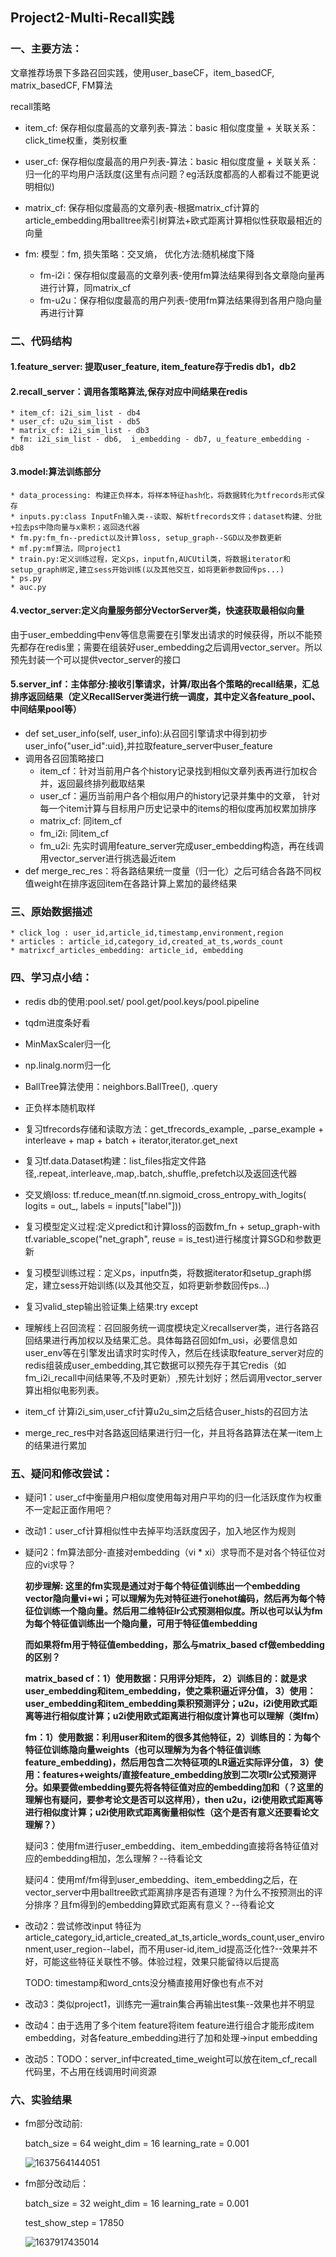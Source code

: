 ## Project2-Multi-Recall实践

### 一、主要方法：

文章推荐场景下多路召回实践，使用user_baseCF，item_basedCF, matrix_basedCF, FM算法

recall策略
   * item_cf: 保存相似度最高的文章列表-算法：basic 相似度度量 + 关联关系：click_time权重，类别权重 

   * user_cf: 保存相似度最高的用户列表-算法：basic 相似度度量 + 关联关系：归一化的平均用户活跃度(这里有点问题？eg活跃度都高的人都看过不能更说明相似)

   * matrix_cf: 保存相似度最高的文章列表-根据matrix_cf计算的article_embedding用balltree索引树算法+欧式距离计算相似性获取最相近的向量

   * fm: 模型：fm, 损失策略：交叉熵， 优化方法:随机梯度下降
     
        * fm-i2i：保存相似度最高的文章列表-使用fm算法结果得到各文章隐向量再进行计算，同matrix_cf
        * fm-u2u：保存相似度最高的用户列表-使用fm算法结果得到各用户隐向量再进行计算
          
        

### 二、代码结构

#### 1.feature_server: 提取user_feature, item_feature存于redis db1，db2

#### 2.recall_server：调用各策略算法,保存对应中间结果在redis

    * item_cf: i2i_sim_list - db4
    * user_cf: u2u_sim_list - db5
    * matrix_cf: i2i_sim_list - db3
    * fm: i2i_sim_list - db6,  i_embedding - db7, u_feature_embedding - db8

#### 3.model:算法训练部分
    * data_processing: 构建正负样本，将样本特征hash化，将数据转化为tfrecords形式保存
    * inputs.py:class InputFn输入类--读取、解析tfrecords文件；dataset构建、分批+拉去ps中隐向量与x乘积；返回迭代器
    * fm.py:fm_fn--predict以及计算loss, setup_graph--SGD以及参数更新
    * mf.py:mf算法，同project1
    * train.py:定义训练过程，定义ps，inputfn,AUCUtil类，将数据iterator和setup_graph绑定,建立sess开始训练(以及其他交互，如将更新参数回传ps...)
    * ps.py
    * auc.py

#### 4.vector_server:定义向量服务部分VectorServer类，快速获取最相似向量

由于user_embedding中env等信息需要在引擎发出请求的时候获得，所以不能预先都存在redis里；需要在组装好user_embedding之后调用vector_server。所以预先封装一个可以提供vector_server的接口

#### 5.server_inf：主体部分:接收引擎请求，计算/取出各个策略的recall结果，汇总排序返回结果（定义RecallServer类进行统一调度，其中定义各feature_pool、中间结果pool等）

* def set_user_info(self, user_info):从召回引擎请求中得到初步user_info{"user_id":uid},并拉取feature_server中user_feature
* 调用各召回策略接口
  * item_cf：针对当前用户各个history记录找到相似文章列表再进行加权合并，返回最终排列截取结果
  * user_cf：遍历当前用户各个相似用户的history记录并集中的文章， 针对每一个item计算与目标用户历史记录中的items的相似度再加权累加排序
  * matrix_cf: 同item_cf
  * fm_i2i: 同item_cf
  * fm_u2i: 先实时调用feature_server完成user_embedding构造，再在线调用vector_server进行挑选最近item
* def merge_rec_res：将各路结果统一度量（归一化）之后可结合各路不同权值weight在排序返回item在各路计算上累加的最终结果

### 三、原始数据描述

    * click_log : user_id,article_id,timestamp,environment,region
    * articles : article_id,category_id,created_at_ts,words_count
    * matrixcf_articles_embedding: article_id, embedding



### 四、学习点小结：

* redis db的使用:pool.set/ pool.get/pool.keys/pool.pipeline

* tqdm进度条好看

* MinMaxScaler归一化

* np.linalg.norm归一化

* BallTree算法使用：neighbors.BallTree(), .query

* 正负样本随机取样

* 复习tfrecords存储和读取方法：get_tfrecords_example, _parse_example + interleave + map + batch + iterator,iterator.get_next

* 复习tf.data.Dataset构建：list_files指定文件路径,.repeat,.interleave,.map,.batch,.shuffle,.prefetch以及返回迭代器

* 交叉熵loss: tf.reduce_mean(tf.nn.sigmoid_cross_entropy_with_logits(
        logits = out_, labels = inputs["label"]))
    
* 复习模型定义过程:定义predict和计算loss的函数fm_fn + setup_graph-with tf.variable_scope("net_graph", reuse = is_test)进行梯度计算SGD和参数更新

* 复习模型训练过程：定义ps，inputfn类，将数据iterator和setup_graph绑定，建立sess开始训练(以及其他交互，如将更新参数回传ps...)

* 复习valid_step输出验证集上结果:try except

* 理解线上召回流程：召回服务统一调度模块定义recallserver类，进行各路召回结果进行再加权以及结果汇总。具体每路召回如fm_usi，必要信息如user_env等在引擎发出请求时实时传入，然后在线读取feature_server对应的redis组装成user_embedding,其它数据可以预先存于其它redis（如fm_i2i_recall中间结果等,不及时更新）,预先计划好；然后调用vector_server算出相似电影列表。

* item_cf 计算i2i_sim,user_cf计算u2u_sim之后结合user_hists的召回方法

* merge_rec_res中对各路返回结果进行归一化，并且将各路算法在某一item上的结果进行累加

    

### 五、疑问和修改尝试：
* 疑问1：user_cf中衡量用户相似度使用每对用户平均的归一化活跃度作为权重不一定起正面作用吧？

* 改动1：user_cf计算相似性中去掉平均活跃度因子，加入地区作为规则

* 疑问2：fm算法部分-直接对embedding（vi * xi）求导而不是对各个特征位对应的vi求导？

  **初步理解: 这里的fm实现是通过对于每个特征值训练出一个embedding vector隐向量vi+wi；可以理解为先对特征进行onehot编码，然后再为每个特征位训练一个隐向量。然后用二维特征lr公式预测相似度。所以也可以认为fm为每个特征值训练出一个隐向量，可用于特征值embedding**

  **而如果将fm用于特征值embedding，那么与matrix_based cf做embedding的区别？**

  **matrix_based cf：1）使用数据：只用评分矩阵， 2）训练目的：就是求user_embedding和item_embedding，使之乘积逼近评分值， 3）使用：user_embedding和item_embedding乘积预测评分；u2u，i2i使用欧式距离等进行相似度计算；u2i使用欧式距离进行相似度计算也可以理解（类lfm）**

  **fm：1）使用数据：利用user和item的很多其他特征，2）训练目的：为每个特征位训练隐向量weights（也可以理解为为各个特征值训练feature_embedding)，然后用包含二次特征项的LR逼近实际评分值， 3）使用：features+weights/直接feature_embedding放到二次项lr公式预测评分。如果要做embedding要先将各特征值对应的embedding加和（？这里的理解也有疑问，要参考论文是否可以这样用），then u2u，i2i使用欧式距离等进行相似度计算；u2i使用欧式距离衡量相似性（这个是否有意义还要看论文理解？）**

  疑问3：使用fm进行user_embedding、item_embedding直接将各特征值对应的embedding相加，怎么理解？--待看论文

  疑问4：使用mf/fm得到user_embedding、item_embedding之后，在vector_server中用balltree欧式距离排序是否有道理？为什么不按预测出的评分排序？且fm得到的embedding算欧式距离有意义？--待看论文

* 改动2：尝试修改input 特征为article_category_id,article_created_at_ts,article_words_count,user_environment,user_region--label，而不用user-id,item_id提高泛化性?--效果并不好，可能这些特征关联性不够。体验过程，效果只能留待以后提高

  TODO: timestamp和word_cnts没分桶直接用好像也有点不对

* 改动3：类似project1，训练完一遍train集合再输出test集--效果也并不明显

* 改动4：由于选用了多个item feature将item feature进行组合才能形成item embedding，对各feature_embedding进行了加和处理->input embedding

* 改动5：TODO：server_inf中created_time_weight可以放在item_cf_recall代码里，不占用在线调用时间资源

  

### 六、实验结果

* fm部分改动前:

  batch_size = 64
  weight_dim = 16
  learning_rate = 0.001

  ![1637564144051](./img/1637564144051.png)

* fm部分改动后：

  batch_size = 32
  weight_dim = 16
  learning_rate = 0.001

  test_show_step = 17850

  ![1637917435014](./img/1637917435014.png)